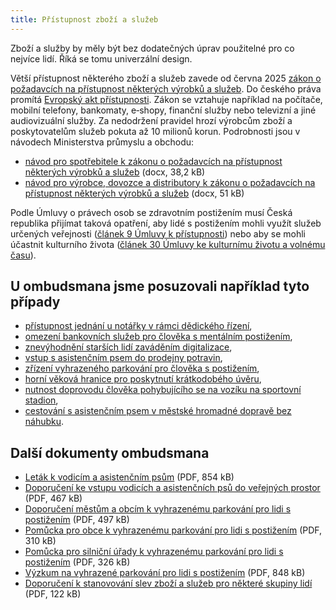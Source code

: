 ```yaml
---
title: Přístupnost zboží a služeb
---
```


Zboží a služby by měly být bez dodatečných úprav použitelné pro co nejvíce lidí. Říká se tomu univerzální design.

Větší přístupnost některého zboží a služeb zavede od června 2025 [zákon o požadavcích na přístupnost některých výrobků a služeb](https://www.e-sbirka.cz/sb/2023/424/2025-06-28). Do českého práva promítá [Evropský akt přístupnosti](https://ec.europa.eu/social/main.jsp?catId=1202). Zákon se vztahuje například na počítače, mobilní telefony, bankomaty, e‑shopy, finanční služby nebo televizní a jiné audiovizuální služby. Za nedodržení pravidel hrozí výrobcům zboží a poskytovatelům služeb pokuta až 10 milionů korun. Podrobnosti jsou v návodech Ministerstva průmyslu a obchodu:

- [návod pro spotřebitele k zákonu o požadavcích na přístupnost některých výrobků a služeb](https://www.mpo.gov.cz/assets/cz/podnikani/standardizace/pristupnost-vyrobku-a-sluzeb/2023/9/navodny-dokument_spotrebitel_1.docx) (docx, 38,2 kB)
- [návod pro výrobce, dovozce a distributory k zákonu o požadavcích na přístupnost některých výrobků a služeb](https://www.mpo.gov.cz/assets/cz/podnikani/standardizace/pristupnost-vyrobku-a-sluzeb/2023/9/navodny-dokument_vyrobci-dovozci-distributori-poskytovatele-sluzeb_1.docx) (docx, 51 kB)

Podle Úmluvy o právech osob se zdravotním postižením musí Česká republika přijímat taková opatření, aby lidé s postižením mohli využít služeb určených veřejnosti ([článek 9 Úmluvy k přístupnosti](https://www.ochrance.cz/umluva/clanek-09-pristupnost/)) nebo aby se mohli účastnit kulturního života ([článek 30 Úmluvy ke kulturnímu životu a volnému času](https://www.ochrance.cz/umluva/clanek-30-ucast-na-kulturnim-zivote-rekreace-volny-cas-a-sport/)).

## U ombudsmana jsme posuzovali například tyto případy

- [přístupnost jednání u notářky v rámci dědického řízení](https://eso.ochrance.cz/Nalezene/Edit/12862),
- [omezení bankovních služeb pro člověka s mentálním postižením](https://eso.ochrance.cz/Nalezene/Edit/12338),
- [znevýhodnění starších lidí zaváděním digitalizace](https://eso.ochrance.cz/Nalezene/Edit/11786),
- [vstup s asistenčním psem do prodejny potravin](https://eso.ochrance.cz/Nalezene/Edit/9422),
- [zřízení vyhrazeného parkování pro člověka s postižením](http://kvopap:81/KVOPEsoSearch/Nalezene/Edit/66897),
- [horní věková hranice pro poskytnutí krátkodobého úvěru](https://eso.ochrance.cz/Nalezene/Edit/8680),
- [nutnost doprovodu člověka pohybujícího se na vozíku na sportovní stadion](https://eso.ochrance.cz/Nalezene/Edit/8644),
- [cestování s asistenčním psem v městské hromadné dopravě bez náhubku](https://eso.ochrance.cz/Nalezene/Edit/7012).

## Další dokumenty ombudsmana

- [Leták k vodicím a asistenčním psům](https://www.ochrance.cz/letaky/vodici-a-asistencni-psi/vodici-a-asistencni-psi.pdf) (PDF, 854 kB)
- [Doporučení ke vstupu vodicích a asistenčních psů do veřejných prostor](https://www.ochrance.cz/uploads-import/DISKRIMINACE/Doporuceni/31-10-DIS-JKV_doporuceni-psi.pdf) (PDF, 467 kB)
- [Doporučení městům a obcím k vyhrazenému parkování pro lidi s postižením](https://www.ochrance.cz/uploads-import/ESO/97-2018-DIS-HB_final_001.pdf) (PDF, 497 kB)
- [Pomůcka pro obce k vyhrazenému parkování pro lidi s postižením](https://www.ochrance.cz/uploads-import/ESO/vyhrazen%C3%A9%20parkov%C3%A1n%C3%AD_obec.pdf) (PDF, 310 kB)
- [Pomůcka pro silniční úřady k vyhrazenému parkování pro lidi s postižením](https://www.ochrance.cz/uploads-import/ESO/vyhrazen%C3%A9%20parkov%C3%A1n%C3%AD_%C3%BA%C5%99ad.pdf) (PDF, 326 kB)
- [Výzkum na vyhrazené parkování pro lidi s postižením](https://www.ochrance.cz/uploads-import/ESO/18-2020-DIS-DS-v%C3%BDzkumn%C3%A1%20zpr%C3%A1va.pdf) (PDF, 848 kB)
- [Doporučení k stanovování slev zboží a služeb pro některé skupiny lidí](https://www.ochrance.cz/uploads-import/ESO/Cenov%C3%A9%20rozli%C5%A1ov%C3%A1n%C3%AD%20EL.%20158-2010-DIS-JKV_Doporu%C4%8Den%C3%AD.pdf) (PDF, 122 kB)
